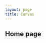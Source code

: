 ```yaml
---
layout: page
title: Canvas
---
```


<div id="homepage" class="dark-background onePage">
	<h2>Home page</h2>
</div>